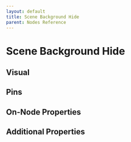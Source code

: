 ```yaml
---
layout: default
title: Scene Background Hide
parent: Nodes Reference
---
```

# Scene Background Hide

## Visual

## Pins

## On-Node Properties

## Additional Properties
